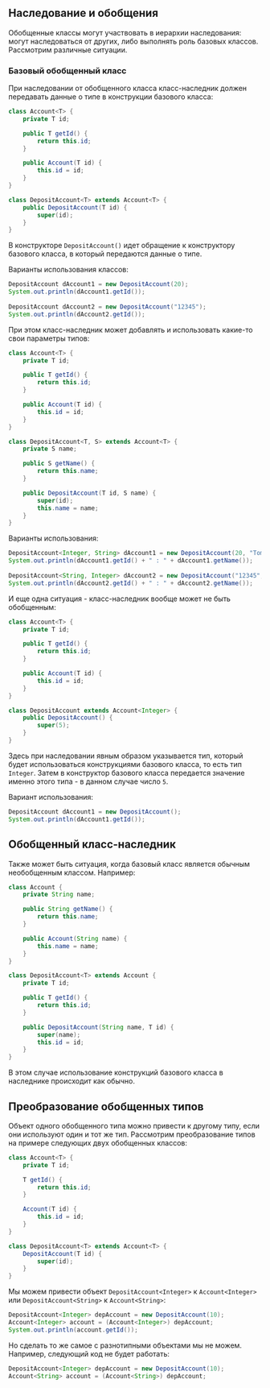 ## Наследование и обобщения
Обобщенные классы могут участвовать в иерархии наследования: могут наследоваться от других, либо выполнять роль базовых классов. Рассмотрим различные ситуации.

### Базовый обобщенный класс
При наследовании от обобщенного класса класс-наследник должен передавать данные о типе в конструкции базового класса:

```java
class Account<T> {
    private T id;

    public T getId() {
        return this.id;
    }

    public Account(T id) {
        this.id = id;
    }
}

class DepositAccount<T> extends Account<T> {
    public DepositAccount(T id) {
        super(id);
    }
}
```

В конструкторе `DepositAccount()` идет обращение к конструктору базового класса, в который передаются данные о типе.

Варианты использования классов:

```java
DepositAccount dAccount1 = new DepositAccount(20);
System.out.println(dAccount1.getId());
         
DepositAccount dAccount2 = new DepositAccount("12345");
System.out.println(dAccount2.getId());
```

При этом класс-наследник может добавлять и использовать какие-то свои параметры типов:

```java
class Account<T> {
    private T id;

    public T getId() {
        return this.id;
    }

    public Account(T id) {
        this.id = id;
    }
}

class DepositAccount<T, S> extends Account<T> {
    private S name;

    public S getName() {
        return this.name;
    }

    public DepositAccount(T id, S name) {
        super(id);
        this.name = name;
    }
}
```

Варианты использования:

```java
DepositAccount<Integer, String> dAccount1 = new DepositAccount(20, "Tom");
System.out.println(dAccount1.getId() + " : " + dAccount1.getName());
         
DepositAccount<String, Integer> dAccount2 = new DepositAccount("12345", 23456);
System.out.println(dAccount2.getId() + " : " + dAccount2.getName());
```

И еще одна ситуация - класс-наследник вообще может не быть обобщенным:

```java
class Account<T> {
    private T id;

    public T getId() {
        return this.id;
    }

    public Account(T id) {
        this.id = id;
    }
}

class DepositAccount extends Account<Integer> {
    public DepositAccount() {
        super(5);
    }
}
```

Здесь при наследовании явным образом указывается тип, который будет использоваться конструкциями базового класса, то есть тип `Integer`. Затем в конструктор базового класса передается значение именно этого типа - в данном случае число `5`.

Вариант использования:

```java
DepositAccount dAccount1 = new DepositAccount();
System.out.println(dAccount1.getId());
```


## Обобщенный класс-наследник
Также может быть ситуация, когда базовый класс является обычным необобщенным классом. Например:

```java
class Account {
    private String name;

    public String getName() {
        return this.name;
    }

    public Account(String name) {
        this.name = name;
    }
}

class DepositAccount<T> extends Account {
    private T id;

    public T getId() {
        return this.id;
    }

    public DepositAccount(String name, T id) {
        super(name);
        this.id = id;
    }
}
```

В этом случае использование конструкций базового класса в наследнике происходит как обычно.

## Преобразование обобщенных типов
Объект одного обобщенного типа можно привести к другому типу, если они используют один и тот же тип. Рассмотрим преобразование типов на примере следующих двух обобщенных классов:

```java
class Account<T> {
    private T id;

    T getId() {
        return this.id;
    }

    Account(T id) {
        this.id = id;
    }
}

class DepositAccount<T> extends Account<T> {
    DepositAccount(T id) {
        super(id);
    }
}
```

Мы можем привести объект `DepositAccount<Integer>` к `Account<Integer>` или `DepositAccount<String>` к `Account<String>`:

```java
DepositAccount<Integer> depAccount = new DepositAccount(10);
Account<Integer> account = (Account<Integer>) depAccount;
System.out.println(account.getId());
```

Но сделать то же самое с разнотипными объектами мы не можем. Например, следующий код не будет работать:

```java
DepositAccount<Integer> depAccount = new DepositAccount(10);
Account<String> account = (Account<String>) depAccount;
```